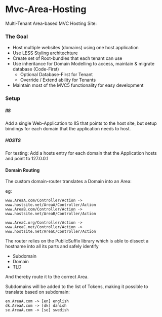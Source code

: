 # Mvc-Area-Hosting
Multi-Tenant Area-based MVC Hosting Site:

### The Goal

- Host multiple websites (domains) using one host application
- Use LESS Styling architechture
- Create set of Root-bundles that each tenant can use
- Use inheritance for Domain Modelling to access, maintain & migrate database (Code-First)
  - Optional Database-First for Tenant
  - Override / Extend ability for Tenants
- Maintain most of the MVC5 functionality for easy development


### Setup

##### IIS
Add a single Web-Application to IIS that points to the host site, but setup bindings for each domain that the application needs to host.

##### HOSTS
For testing: Add a hosts entry for each domain that the Application hosts and point to 127.0.0.1


#### Domain Routing
The custom domain-router translates a Domain into an Area:

eg: 

    www.AreaA.com/Controller/Action -> www.hostsite.net/AreaA/Controller/Action
    www.AreaB.com/Controller/Action -> www.hostsite.net/AreaB/Controller/Action

    www.AreaC.org/Controller/Action -> 
    www.AreaC.net/Controller/Action -> www.hostsite.net/AreaC/Controller/Action

The router relies on the PublicSuffix library which is able to dissect a hostname into all its parts and safely identify 
- Subdomain
- Domain
- TLD

And thereby route it to the correct Area. 

Subdomains will be added to the list of Tokens, making it possible to translate based on subdomain:

    en.AreaA.com -> [en] english
    dk.AreaA.com -> [dk] danish
    se.AreaA.com -> [se] swedish
